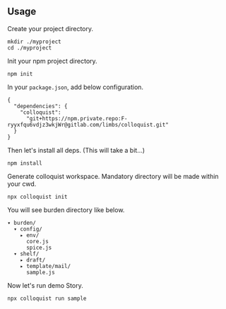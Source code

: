 ## Usage

Create your project directory.

    mkdir ./myproject
    cd ./myproject


Init your npm project directory.

    npm init

In your `package.json`, add below configuration.

    {
      "dependencies": {
        "colloquist":
          "git+https://npm.private.repo:F-ryyxfqu6vdjz3wkjWr@gitlab.com/limbs/colloquist.git"
      }
    }


Then let's install all deps. (This will take a bit...)

    npm install


Generate colloquist workspace. Mandatory directory will be made within your cwd.

    npx colloquist init


You will see burden directory like below.

    ▾ burden/
      ▾ config/
        ▸ env/
          core.js
          spice.js
      ▾ shelf/
        ▸ draft/
        ▸ template/mail/
          sample.js


Now let's run demo Story.

    npx colloquist run sample


